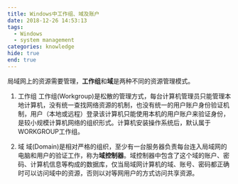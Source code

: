 ```yaml
---
title: Windows中工作组、域及账户
date: 2018-12-26 14:53:13
tags:
  - Windows
  - system management
categories: knowledge
hide: true
end: true
---
```


局域网上的资源需要管理，**工作组**和**域**是两种不同的资源管理模式。

1. 工作组
工作组(Workgroup)是松散的管理方式，每台计算机管理员只能管理本地计算机，没有统一查找网络资源的机制，也没有统一的用户账户身份验证机制，用户（本地或远程）登录该计算机只能使用本机的用户账户来验证身份，是较小规模计算机网络的组织形式。计算机安装操作系统后，默认属于WORKGROUP工作组。

2. 域
域(Domain)是相对严格的组织，至少有一台服务器负责每台连入局域网的电脑和用户的验证工作，称为**域控制器**。域控制器中包含了这个域的账户、密码、计算机信息等构成的数据库，仅当局域网计算机的域、账号、密码都正确时可以访问域中的资源，否则以对等网用户的方式访问共享资源。